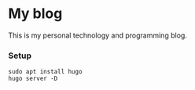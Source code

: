 # My blog

This is my personal technology and programming blog.

### Setup

```
sudo apt install hugo
hugo server -D
```
